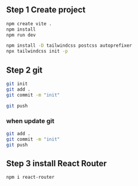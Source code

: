 ## Step 1 Create project
```bash
npm create vite .
npm install
npm run dev

npm install -D tailwindcss postcss autoprefixer
npx tailwindcss init -p
```

## Step 2 git 
```bash
git init
git add . 
git commit -m "init"

git push
```

### when update git
```bash
git add .
git commit -m "init"
git push
```

## Step 3 install React Router 
```bash
npm i react-router
```

###